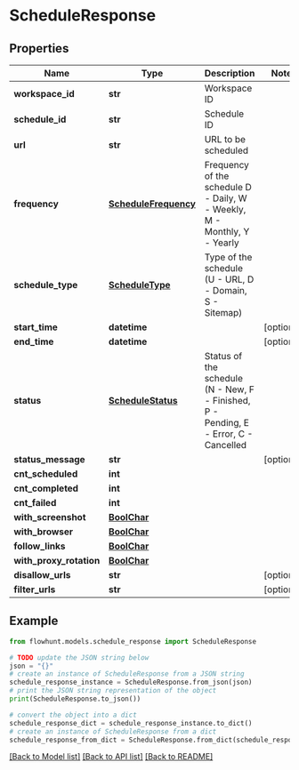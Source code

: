 # ScheduleResponse


## Properties

Name | Type | Description | Notes
------------ | ------------- | ------------- | -------------
**workspace_id** | **str** | Workspace ID | 
**schedule_id** | **str** | Schedule ID | 
**url** | **str** | URL to be scheduled | 
**frequency** | [**ScheduleFrequency**](ScheduleFrequency.md) | Frequency of the schedule D - Daily, W - Weekly, M - Monthly, Y - Yearly | 
**schedule_type** | [**ScheduleType**](ScheduleType.md) | Type of the schedule (U - URL, D - Domain, S - Sitemap) | 
**start_time** | **datetime** |  | [optional] 
**end_time** | **datetime** |  | [optional] 
**status** | [**ScheduleStatus**](ScheduleStatus.md) | Status of the schedule (N - New, F - Finished, P - Pending, E - Error, C - Cancelled | 
**status_message** | **str** |  | [optional] 
**cnt_scheduled** | **int** |  | 
**cnt_completed** | **int** |  | 
**cnt_failed** | **int** |  | 
**with_screenshot** | [**BoolChar**](BoolChar.md) |  | 
**with_browser** | [**BoolChar**](BoolChar.md) |  | 
**follow_links** | [**BoolChar**](BoolChar.md) |  | 
**with_proxy_rotation** | [**BoolChar**](BoolChar.md) |  | 
**disallow_urls** | **str** |  | [optional] 
**filter_urls** | **str** |  | [optional] 

## Example

```python
from flowhunt.models.schedule_response import ScheduleResponse

# TODO update the JSON string below
json = "{}"
# create an instance of ScheduleResponse from a JSON string
schedule_response_instance = ScheduleResponse.from_json(json)
# print the JSON string representation of the object
print(ScheduleResponse.to_json())

# convert the object into a dict
schedule_response_dict = schedule_response_instance.to_dict()
# create an instance of ScheduleResponse from a dict
schedule_response_from_dict = ScheduleResponse.from_dict(schedule_response_dict)
```
[[Back to Model list]](../README.md#documentation-for-models) [[Back to API list]](../README.md#documentation-for-api-endpoints) [[Back to README]](../README.md)


